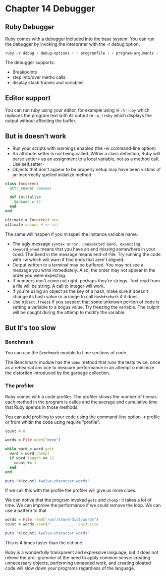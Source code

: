 # Chapter 14 Debugger

## Ruby Debugger

Ruby comes with a debugger included into the base system.
You can run the debugger by invoking the interpreter with the -r debug option.

`ruby -r debug ‹ debug-options › ‹ programfile › ‹ program-arguments ›`

The debugger supports:
- Breakpoints
- step into/over metho calls
- display stack frames and variables

## Editor support

You can run ruby using your editor, for example using vi `:%!ruby` which replaces the
program text with its output or `:w_!ruby` which displays the output without affecting
the buffer.

## But is doesn't work

- Run your scripts with warnings enabled (the -w command-line option)
- An attribute setter is not being called. Within a class definition, Ruby will parse
  setter= as an assignment to a local variable, not as a method call. Use self.setter=
- Objects that don't appear to be properly setup may have been vistims of an incorrectly
  spelled initialize method

```ruby
class Incorrect
  attr_reader :answer

  def initialise
    @answer = 42
  end
end

ultimate = Incorrect.new
ultimate.answer # => nil
```
The same will happen if you misspell the instance variable name.

- The ugly message `syntax error, unexpected $end, expecting keyword_wned` means that you
  have an end missing somewhere in your coed. The $end in the message means end-of-file.
  Try running the code with -w which will warn if find ends that aren't aligned.
- Output written to a terminal may be buffered. You may not see a message you write
  immediately. Also, the order may not appear in the order you were expecting.
- If numbers don't come out right, perhaps they're strings. Text read from a file will be
  string. A call to Integer will work.
- If you're using an object as the key of a hash, make sure it doesn't change its hash
  value or arrange to call `Hash#rehash` if it does
- Use `Ojbect.freeze` if you suspect that some unknown portion of code is setting a
  variable to a bogus value. Try freezing the variable. The culprit will be caught during
  the attemp to modify the variable.

## But It's too slow

### Benchmark

You can use the `Benchmark` module to time sections of code.

The Benchmark module has the `bmbm` method that runs the tests twice, once as a rehearsal
ans oce to measure performance in an attempt o minimize the distortion introduced by the
garbage collection.

### The profiler

Ruby comes with a code profiler. The profiler shows the number of timeas each method in
the program is calles and the average and cumulative time that Ruby spends in those
methods.

You can add profiling to your code using the command-line option -r profile or from
whitin the code using require "profile".

```ruby
count = 0

words = File.open("meep")

while word = word.gets
  word = word.chomp!
  if word.length == 12
    count += 1
  end
end

puts "#{count} twelve-character words"
```

If we call this with the profile the profiler will give us more clues.

We can notive that the program invoked `gets` and `chomp!` it takes a lot of time. We
can improve the performance if we could remove the loop. We can use a pattern to that

```ruby
words = File.read("/usr/share/dict/words")
count = words.scan(/^............\n/).size

puts "#{count} twelve-character words"
```

This is 4 times faster than the old one.

Ruby is a wonderfully transparent and expressive language, but it does not relieve the pro-
grammer of the need to apply common sense: creating unnecessary objects, performing
unneeded work, and creating bloated code will slow down your programs regardless of the
language.
